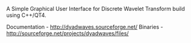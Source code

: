 A Simple Graphical User Interface for Discrete Wavelet Transform build using C++/QT4. 

Documentation - http://dyadwaves.sourceforge.net/
Binaries - http://sourceforge.net/projects/dyadwaves/files/
